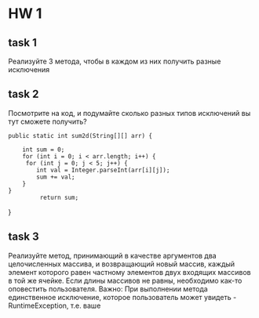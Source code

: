# HW 1 
## task 1
Реализуйте 3 метода, чтобы в каждом из них получить разные исключения

## task 2
Посмотрите на код, и подумайте сколько разных типов исключений вы тут сможете получить? 

    public static int sum2d(String[][] arr) { 

        int sum = 0; 
        for (int i = 0; i < arr.length; i++) {
         for (int j = 0; j < 5; j++) { 
            int val = Integer.parseInt(arr[i][j]); 
            sum += val; 
        }
    } 
             return sum; 
}


## task 3
Реализуйте метод, принимающий в качестве аргументов два целочисленных массива, и возвращающий новый массив, каждый элемент которого равен частному элементов двух входящих массивов в той же ячейке. Если длины массивов не равны, необходимо как-то оповестить пользователя. Важно: При выполнении метода единственное исключение, которое пользователь может увидеть - RuntimeException, т.е. ваше
